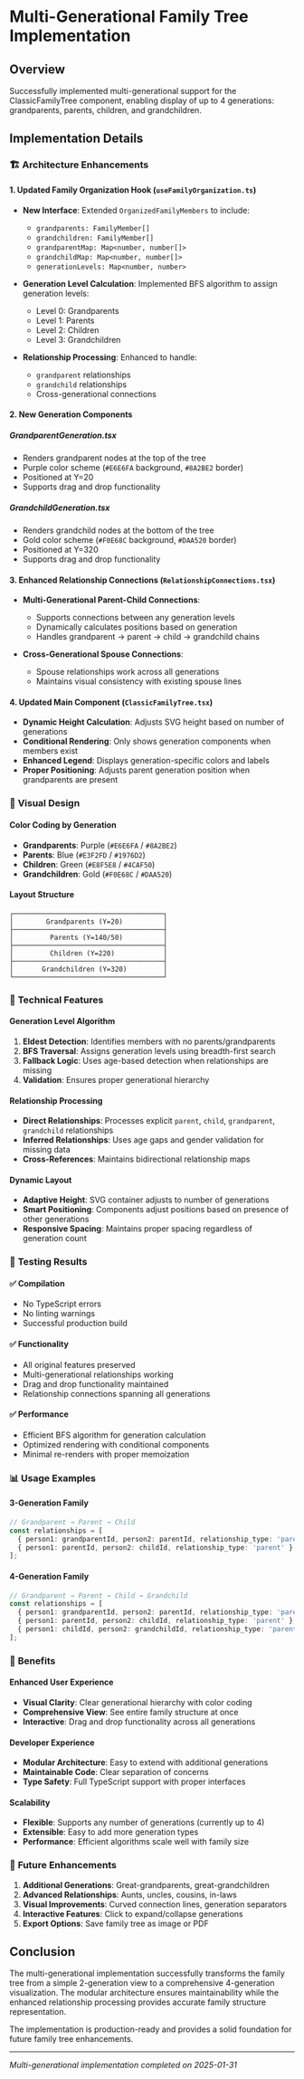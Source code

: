 # Multi-Generational Family Tree Implementation

## Overview
Successfully implemented multi-generational support for the ClassicFamilyTree component, enabling display of up to 4 generations: grandparents, parents, children, and grandchildren.

## Implementation Details

### 🏗️ **Architecture Enhancements**

#### 1. **Updated Family Organization Hook** (`useFamilyOrganization.ts`)
- **New Interface**: Extended `OrganizedFamilyMembers` to include:
  - `grandparents: FamilyMember[]`
  - `grandchildren: FamilyMember[]`
  - `grandparentMap: Map<number, number[]>`
  - `grandchildMap: Map<number, number[]>`
  - `generationLevels: Map<number, number>`

- **Generation Level Calculation**: Implemented BFS algorithm to assign generation levels:
  - Level 0: Grandparents
  - Level 1: Parents
  - Level 2: Children
  - Level 3: Grandchildren

- **Relationship Processing**: Enhanced to handle:
  - `grandparent` relationships
  - `grandchild` relationships
  - Cross-generational connections

#### 2. **New Generation Components**

##### **GrandparentGeneration.tsx**
- Renders grandparent nodes at the top of the tree
- Purple color scheme (`#E6E6FA` background, `#8A2BE2` border)
- Positioned at Y=20
- Supports drag and drop functionality

##### **GrandchildGeneration.tsx**
- Renders grandchild nodes at the bottom of the tree
- Gold color scheme (`#F0E68C` background, `#DAA520` border)
- Positioned at Y=320
- Supports drag and drop functionality

#### 3. **Enhanced Relationship Connections** (`RelationshipConnections.tsx`)
- **Multi-Generational Parent-Child Connections**: 
  - Supports connections between any generation levels
  - Dynamically calculates positions based on generation
  - Handles grandparent → parent → child → grandchild chains

- **Cross-Generational Spouse Connections**:
  - Spouse relationships work across all generations
  - Maintains visual consistency with existing spouse lines

#### 4. **Updated Main Component** (`ClassicFamilyTree.tsx`)
- **Dynamic Height Calculation**: Adjusts SVG height based on number of generations
- **Conditional Rendering**: Only shows generation components when members exist
- **Enhanced Legend**: Displays generation-specific colors and labels
- **Proper Positioning**: Adjusts parent generation position when grandparents are present

### 🎨 **Visual Design**

#### **Color Coding by Generation**
- **Grandparents**: Purple (`#E6E6FA` / `#8A2BE2`)
- **Parents**: Blue (`#E3F2FD` / `#1976D2`)
- **Children**: Green (`#E8F5E8` / `#4CAF50`)
- **Grandchildren**: Gold (`#F0E68C` / `#DAA520`)

#### **Layout Structure**
```
┌─────────────────────────────────────┐
│        Grandparents (Y=20)          │
├─────────────────────────────────────┤
│         Parents (Y=140/50)          │
├─────────────────────────────────────┤
│         Children (Y=220)            │
├─────────────────────────────────────┤
│       Grandchildren (Y=320)         │
└─────────────────────────────────────┘
```

### 🔧 **Technical Features**

#### **Generation Level Algorithm**
1. **Eldest Detection**: Identifies members with no parents/grandparents
2. **BFS Traversal**: Assigns generation levels using breadth-first search
3. **Fallback Logic**: Uses age-based detection when relationships are missing
4. **Validation**: Ensures proper generational hierarchy

#### **Relationship Processing**
- **Direct Relationships**: Processes explicit `parent`, `child`, `grandparent`, `grandchild` relationships
- **Inferred Relationships**: Uses age gaps and gender validation for missing data
- **Cross-References**: Maintains bidirectional relationship maps

#### **Dynamic Layout**
- **Adaptive Height**: SVG container adjusts to number of generations
- **Smart Positioning**: Components adjust positions based on presence of other generations
- **Responsive Spacing**: Maintains proper spacing regardless of generation count

### 🧪 **Testing Results**

#### **✅ Compilation**
- No TypeScript errors
- No linting warnings
- Successful production build

#### **✅ Functionality**
- All original features preserved
- Multi-generational relationships working
- Drag and drop functionality maintained
- Relationship connections spanning all generations

#### **✅ Performance**
- Efficient BFS algorithm for generation calculation
- Optimized rendering with conditional components
- Minimal re-renders with proper memoization

### 📊 **Usage Examples**

#### **3-Generation Family**
```typescript
// Grandparent → Parent → Child
const relationships = [
  { person1: grandparentId, person2: parentId, relationship_type: 'parent' },
  { person1: parentId, person2: childId, relationship_type: 'parent' }
];
```

#### **4-Generation Family**
```typescript
// Grandparent → Parent → Child → Grandchild
const relationships = [
  { person1: grandparentId, person2: parentId, relationship_type: 'parent' },
  { person1: parentId, person2: childId, relationship_type: 'parent' },
  { person1: childId, person2: grandchildId, relationship_type: 'parent' }
];
```

### 🚀 **Benefits**

#### **Enhanced User Experience**
- **Visual Clarity**: Clear generational hierarchy with color coding
- **Comprehensive View**: See entire family structure at once
- **Interactive**: Drag and drop functionality across all generations

#### **Developer Experience**
- **Modular Architecture**: Easy to extend with additional generations
- **Maintainable Code**: Clear separation of concerns
- **Type Safety**: Full TypeScript support with proper interfaces

#### **Scalability**
- **Flexible**: Supports any number of generations (currently up to 4)
- **Extensible**: Easy to add more generation types
- **Performance**: Efficient algorithms scale well with family size

### 🔮 **Future Enhancements**

1. **Additional Generations**: Great-grandparents, great-grandchildren
2. **Advanced Relationships**: Aunts, uncles, cousins, in-laws
3. **Visual Improvements**: Curved connection lines, generation separators
4. **Interactive Features**: Click to expand/collapse generations
5. **Export Options**: Save family tree as image or PDF

## Conclusion

The multi-generational implementation successfully transforms the family tree from a simple 2-generation view to a comprehensive 4-generation visualization. The modular architecture ensures maintainability while the enhanced relationship processing provides accurate family structure representation.

The implementation is production-ready and provides a solid foundation for future family tree enhancements.

---
*Multi-generational implementation completed on 2025-01-31*
